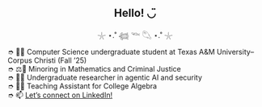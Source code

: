 <h2 align="center">Hello! ◡̈</h2>
<p align="center">𓇼 ⋆.˚ 𓆉 𓆝 𓆡 ⋆.˚ 𓇼</p>

➮ 👩‍🎓 Computer Science undergraduate student at Texas A&M University–Corpus Christi (Fall ’25)<br>
➮ ⚖️🔢 Minoring in Mathematics and Criminal Justice<br>
➮ 👩‍🔬 Undergraduate researcher in agentic AI and security<br>
➮ 👩‍🏫 Teaching Assistant for College Algebra<br>
➮ 📫 <a href="https://www.linkedin.com/in/malak-mahdy/">Let’s connect on LinkedIn!</a>
